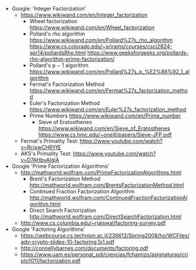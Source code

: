 - Google: 'Integer Factorization' 
  - https://www.wikiwand.com/en/Integer_factorization
      - Wheel factorization 
        https://www.wikiwand.com/en/Wheel_factorization
      - Pollard's rho algorithm
        https://www.wikiwand.com/en/Pollard%27s_rho_algorithm
        https://www.cs.colorado.edu/~srirams/courses/csci2824-spr14/pollardsRho.html
        https://www.geeksforgeeks.org/pollards-rho-algorithm-prime-factorization/
      - Pollard's p − 1 algorithm
        https://www.wikiwand.com/en/Pollard%27s_p_%E2%88%92_1_algorithm
      - Fermat's Factorization Method
        https://www.wikiwand.com/en/Fermat%27s_factorization_method
      - Euler's Factorization Method
        https://www.wikiwand.com/en/Euler%27s_factorization_method
      - Prime Numbers
        https://www.wikiwand.com/en/Prime_number
        - Sieve of Eratosthenes
          https://www.wikiwand.com/en/Sieve_of_Eratosthenes
          https://www.cs.hmc.edu/~oneill/papers/Sieve-JFP.pdf
  - Fermat's Primality Test: https://www.youtube.com/watch?v=RcjxwCHRYfE
  - AKS's Primality Test: https://www.youtube.com/watch?v=D7AHbyAlgIA
- Google 'Prime Factorization Algorithms'
  - http://mathworld.wolfram.com/PrimeFactorizationAlgorithms.html
      - Brent's Factorization Method
        http://mathworld.wolfram.com/BrentsFactorizationMethod.html
      - Continued Fraction Factorization Algorithm
        http://mathworld.wolfram.com/ContinuedFractionFactorizationAlgorithm.html
      - Direct Search Factorization
        http://mathworld.wolfram.com/DirectSearchFactorization.html
  - http://www.cs.columbia.edu/~rjaiswal/factoring-survey.pdf
- Google 'Factoring Algorithms'
  - https://webcourse.cs.technion.ac.il/236612/Spring2008/ho/WCFiles/adv-crypto-slides-10-factoring.1x1.pdf
  - http://connellybarnes.com/documents/factoring.pdf
  - https://www.uam.es/personal_pdi/ciencias/fchamizo/asignaturas/cripto1011/factorization.pdf